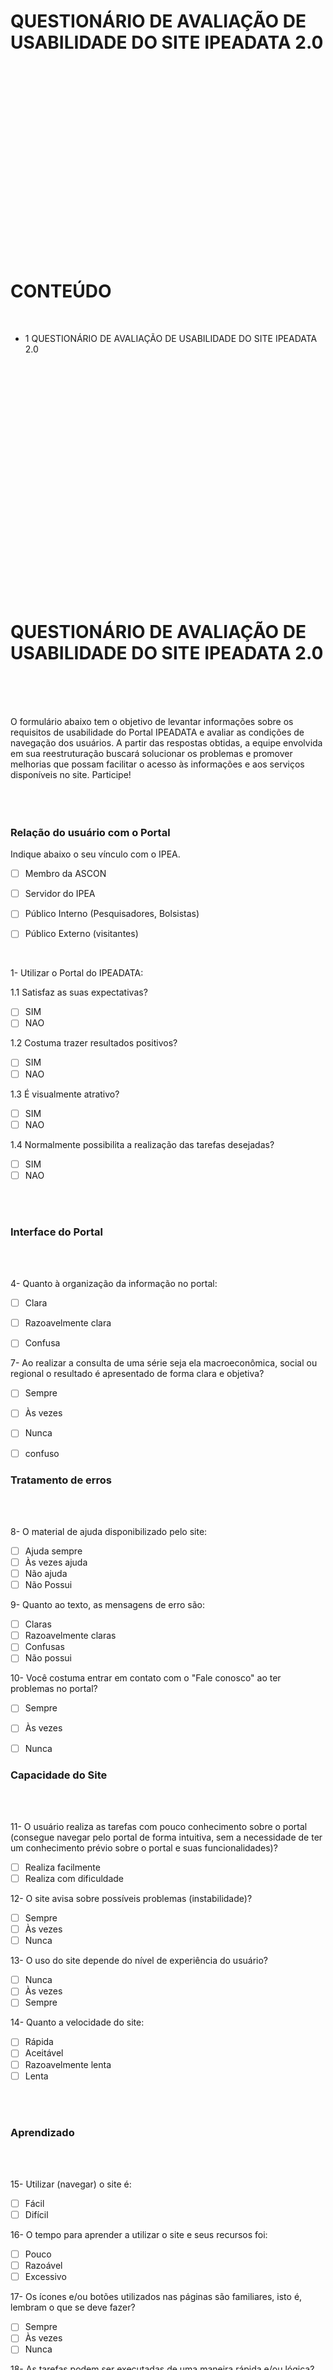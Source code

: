 
<br>
<br>
<br>
<br>
<br>
<br>
<br>
<br>

# QUESTIONÁRIO DE AVALIAÇÃO DE USABILIDADE DO SITE IPEADATA 2.0
<br>
<br>
<br>
<br>
<br>
<br>
<br>
<br>
<br>
<br>
<br>
<br>
<br>
<br>
<br>
<br>
<br>
<br>

# CONTEÚDO


<br>

* 1  QUESTIONÁRIO DE AVALIAÇÃO DE USABILIDADE DO SITE IPEADATA 2.0

 
<br>
<br>
<br>
<br>
<br>
<br>
<br>
<br>
<br>
<br>
<br>
<br>
<br>
<br>
<br>
<br>
<br>
<br>
<br>
<br>
<br>
<br>

#  QUESTIONÁRIO DE AVALIAÇÃO DE USABILIDADE DO SITE IPEADATA 2.0

<br>
<br>
<br>
   
  O formulário abaixo tem o objetivo de levantar informações sobre os requisitos de usabilidade do Portal IPEADATA e avaliar as condições de navegação dos usuários. A partir das respostas obtidas, a equipe envolvida em sua reestruturação buscará solucionar os  problemas e promover melhorias que possam facilitar o acesso às informações e aos serviços disponíveis no site. Participe!
<br>
<br>
<br>
<br>

### Relação do usuário com o Portal

 Indique abaixo o seu vínculo com o IPEA.
- [ ] Membro da ASCON
- [ ] Servidor do IPEA
- [ ] Público Interno (Pesquisadores, Bolsistas)
- [ ] Público Externo (visitantes)


<br>

1- Utilizar o Portal do IPEADATA:<br>
                                                                   
  1.1 Satisfaz as suas expectativas?	                               
 - [ ] SIM <br>
 - [ ] NAO <br>

  1.2 Costuma trazer resultados positivos?		   <br>                    
- [ ] SIM <br>
- [ ] NAO <br>

 1.3 É visualmente atrativo?	  <br>
- [ ] SIM <br>
- [ ] NAO <br>

 1.4 Normalmente possibilita a realização das tarefas desejadas?   <br>
- [ ] SIM <br>
- [ ] NAO <br>
<br>
<br>


### Interface do Portal
  
<br>
<br>

4- Quanto à organização da informação no portal:
- [ ] Clara 
- [ ] Razoavelmente clara 
- [ ] Confusa   


7- Ao realizar a consulta de uma série seja ela macroeconômica, social ou regional o resultado é apresentado de forma clara e objetiva?

- [ ] Sempre 
- [ ] Às vezes 
- [ ] Nunca 
- [ ] confuso


 ### Tratamento de erros
 <br>
<br>


 8- O material de ajuda disponibilizado pelo site:
- [ ] Ajuda sempre 
- [ ] Às vezes ajuda 
- [ ] Não ajuda 
- [ ] Não Possui

9- Quanto ao texto, as mensagens de erro são:

- [ ] Claras 
- [ ] Razoavelmente claras 
- [ ] Confusas 
- [ ] Não possui

10- Você costuma entrar em contato com o "Fale conosco" ao ter problemas no portal?

- [ ] Sempre 
- [ ] Às vezes 
- [ ] Nunca


 ### Capacidade do Site
 <br>
 <br>


 11- O usuário realiza as tarefas com pouco conhecimento sobre o portal (consegue navegar pelo portal de forma intuitiva, sem a necessidade de ter um conhecimento prévio sobre o portal e suas funcionalidades)?
 
- [ ] Realiza facilmente 
- [ ] Realiza com dificuldade 

12- O site avisa sobre possíveis problemas (instabilidade)?
 - [ ] Sempre 
 - [ ] Às vezes 
 - [ ] Nunca 
  
13- O uso do site depende do nível de experiência do usuário?
- [ ]  Nunca 
- [ ]  Às vezes 
- [ ]  Sempre 
 
14- Quanto a velocidade do site:

- [ ]  Rápida 
- [ ]  Aceitável 
- [ ]  Razoavelmente lenta 
- [ ]  Lenta 

<br>
<br>

###  Aprendizado

<br>
<br>

15- Utilizar (navegar) o site é:
- [ ] Fácil 
- [ ] Difícil 

16- O tempo para aprender a utilizar o site e seus recursos foi:

- [ ] Pouco 
- [ ] Razoável 
- [ ] Excessivo 

17- Os ícones e/ou botões utilizados nas páginas são familiares, isto é, lembram o que se deve fazer?

- [ ] Sempre 
- [ ] Às vezes 
- [ ] Nunca 

18- As tarefas podem ser executadas de uma maneira rápida e/ou lógica?

- [ ] Sempre 
- [ ] Às vezes 
- [ ] Nunca 

19- Para gerar alguma série no portal, o processo é simples e objetivo?

- [ ] Sempre 
- [ ] Às vezes 
- [ ] Nunca
 
 
 Observações
Para as questões respondidas de forma não satisfatória, deixe aqui suas sugestões ou críticas construtivas!


         
|----------------------------------------------------------------------------------------------------------------------
|    
|
| 
|
| ----------------------------------------------------------------------------------------------------------------------
    
 
###  Referências
[ Questionário utilizado como de Base](https://escola.mpu.mp.br/formulario-de-usabilidade)
